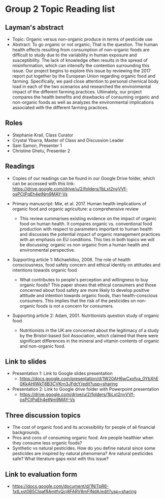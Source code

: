# Group 2 Topic Reading list 

## Layman's abstract
- Topic: Organic versus non-organic produce in terms of pesticide use 
- Abstract: To go organic or not organic; That is the question. The human health effects resulting from consumption of non-organic foods are difficult to study due to the variability in human exposure and susceptibility. The lack of knowledge often results in the spread of misinformation, which can intensify the contention surrounding this issue. Our project begins to explore this issue by reviewing the 2017 report put together by the European Union regarding organic food and farming. Specifically, we paid close attention to personal chemical body load in each of the two scenarios and researched the environmental impact of the different farming practices. Ultimately, our project compares the health benefits and drawbacks of consuming organic and non-organic foods as well as analyzes the environmental implications associated with the different farming practices. 

## Roles
- Stephanie Krail, Class Curator
- Crystal Ybarra, Master of Class and Discussion Leader
- Sam Samon, Presenter 1
- Christine Ghetu, Presenter 2

## Readings
- Copies of our readings can be found in our Google Drive folder, which can be accessed with this link: https://drive.google.com/drive/u/2/folders/1bLxt2nyVVf-osPCtPqEh4etNm9MAY-Vs
- Primary manuscript: Mie, et al. 2017. Human health implications of organic food and organic agriculture: a comprehensive review
	- This review summarises existing evidence on the impact of organic food on human health. It compares organic vs. conventional food production with respect to parameters important to human health and discusses the potential impact of organic management practices with an emphasis on EU conditions. This  ties in both topics we will be discussing: organic vs non organic from a human health and environmental perspective. 
			
- Supporting article 1: Michaelidou, 2008. The role of health consciousness, food safety concern and ethical identity on attitudes and intentions towards organic food
	- What contributes to people's perception and willingness to buy organic foods? This paper shows that ethical consumers and those concerned about food safety are more likely to develop positive attitude and intention towards organic foods, than health-conscious consumers. This implies that the risk of the pesticides on non-organic foods is not a concern for consumers. 
- Supporting article 2: Adam, 2001. Nutritionists question study of organic food
	- Nutritionists in the UK are concerned about the legitimacy of a study  by the Bristol-based Soil Association, which claimed that there were significant differences in the mineral and vitamin contents of organic and non-organic food.

## Link to slides
- Presentation 1: Link to Google slides presentation
	- https://docs.google.com/presentation/d/1W20AH6wCxofva_0YbXhE0KkAHIWkT8B3CVKrn3JFdcY/edit?usp=sharing
- Presentation 2: Link to Google drive folder with Powerpoint presentation
	- https://drive.google.com/drive/u/2/folders/1bLxt2nyVVf-osPCtPqEh4etNm9MAY-Vs
	
## Three discussion topics
- The cost of organic food and its accessibility for people of all financial backgrounds.
- Pros and cons of consuming organic food. Are people healthier when they consume less organic foods?
- Synthetic vs natural pesticides. How do you define natural since some pesticides are inspired by natural phenomena? Are natural pesticides safe? What literature gaps exist with this issue?

## Link to evaluation form 
- https://docs.google.com/document/d/1NiTpR6-1xtLxst0B5CIqaf8AmtfvQcj8FARV8mFlNdA/edit?usp=sharing

